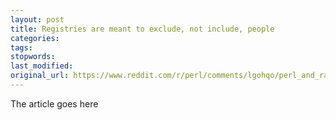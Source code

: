 ```yaml
---
layout: post
title: Registries are meant to exclude, not include, people
categories:
tags:
stopwords:
last_modified:
original_url: https://www.reddit.com/r/perl/comments/lgohqo/perl_and_raku_growing_as_a_profession_borrowing/gmwt0hp/
---
```


The article goes here

